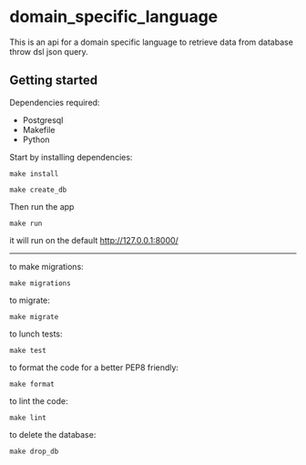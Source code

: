 # domain_specific_language

This is an api for a domain specific language to retrieve data from database throw dsl json query.


## Getting started
Dependencies required:
* Postgresql
* Makefile
* Python

Start by installing dependencies:

```
make install
```

```
make create_db
```
Then run the app
```
make run
```
it will run on the default http://127.0.0.1:8000/

----------

to make migrations:
```
make migrations
```
to migrate:
```
make migrate
```

to lunch tests:
```
make test
```
to format the code for a better PEP8 friendly:
```
make format
```
to lint the code:
```
make lint
```
to delete the database:
```
make drop_db
```


